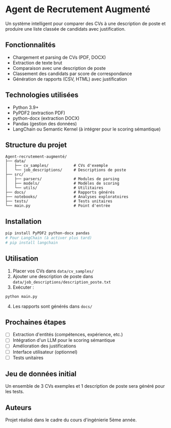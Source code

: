 # Agent de Recrutement Augmenté

Un système intelligent pour comparer des CVs à une description de poste et produire une liste classée de candidats avec justification.

## Fonctionnalités

- Chargement et parsing de CVs (PDF, DOCX)
- Extraction de texte brut
- Comparaison avec une description de poste
- Classement des candidats par score de correspondance
- Génération de rapports (CSV, HTML) avec justification

## Technologies utilisées

- Python 3.9+
- PyPDF2 (extraction PDF)
- python-docx (extraction DOCX)
- Pandas (gestion des données)
- LangChain ou Semantic Kernel (à intégrer pour le scoring sémantique)

## Structure du projet

```
Agent-recrutement-augmenté/
├── data/
│   ├── cv_samples/           # CVs d'exemple
│   └── job_descriptions/     # Descriptions de poste
├── src/
│   ├── parsers/              # Modules de parsing
│   ├── models/               # Modèles de scoring
│   └── utils/                # Utilitaires
├── docs/                     # Rapports générés
├── notebooks/                # Analyses exploratoires
├── tests/                    # Tests unitaires
└── main.py                   # Point d'entrée
```

## Installation

```bash
pip install PyPDF2 python-docx pandas
# Pour LangChain (à activer plus tard)
# pip install langchain
```

## Utilisation

1. Placer vos CVs dans `data/cv_samples/`
2. Ajouter une description de poste dans `data/job_descriptions/description_poste.txt`
3. Exécuter :
```bash
python main.py
```
4. Les rapports sont générés dans `docs/`

## Prochaines étapes

- [ ] Extraction d'entités (compétences, expérience, etc.)
- [ ] Intégration d'un LLM pour le scoring sémantique
- [ ] Amélioration des justifications
- [ ] Interface utilisateur (optionnel)
- [ ] Tests unitaires

## Jeu de données initial

Un ensemble de 3 CVs exemples et 1 description de poste sera généré pour les tests.

## Auteurs

Projet réalisé dans le cadre du cours d'ingénierie 5ème année.
